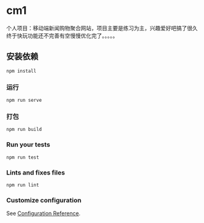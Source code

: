 # cm1

个人项目：移动端新闻购物聚合网站，项目主要是练习为主，兴趣爱好吧搞了很久终于快玩功能还不完善有空慢慢优化完了。。。。。
## 安装依赖
```
npm install
```

### 运行
```
npm run serve
```

### 打包
```
npm run build
```

### Run your tests
```
npm run test
```

### Lints and fixes files
```
npm run lint
```

### Customize configuration
See [Configuration Reference](https://cli.vuejs.org/config/).
